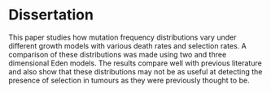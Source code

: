 # Dissertation

This paper studies how mutation frequency distributions vary under different growth models with various death rates and selection rates. A comparison of these distributions was made using two and three dimensional Eden models. The results compare well with previous literature and also show that these distributions may not be as useful at detecting the presence of selection in tumours as they were previously thought to be.

